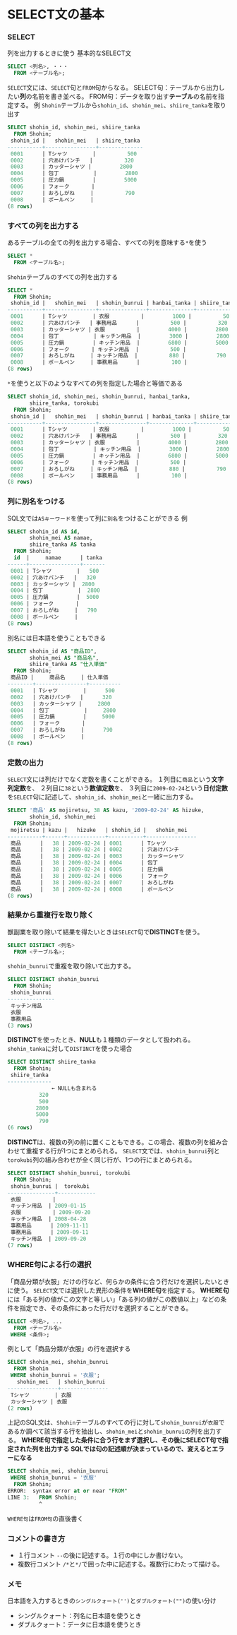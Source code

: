 # SELECT文の基本
### SELECT
列を出力するときに使う
基本的なSELECT文
```sql
SELECT <列名>, ・・・
  FROM <テーブル名>;
```
`SELECT`文には、`SELECT`句と`FROM`句からなる。
SELECT句：テーブルから出力したい**列**の名前を書き並べる。
FROM句：データを取り出す**テーブル**の名前を指定する。
例
`Shohin`テーブルから`shohin_id`、`shohin_mei`、`shiire_tanka`を取り出す
```sql
SELECT shohin_id, shohin_mei, shiire_tanka
  FROM Shohin;
 shohin_id |   shohin_mei   | shiire_tanka 
-----------+----------------+--------------
 0001      | Tシャツ        |          500
 0002      | 穴あけパンチ   |          320
 0003      | カッターシャツ |         2800
 0004      | 包丁           |         2800
 0005      | 圧力鍋         |         5000
 0006      | フォーク       |             
 0007      | おろしがね     |          790
 0008      | ボールペン     |             
(8 rows)
```

### すべての列を出力する
あるテーブルの全ての列を出力する場合、すべての列を意味する`*`を使う
```sql
SELECT *
  FROM <テーブル名>;
```
`Shohin`テーブルのすべての列を出力する
```sql
SELECT *
  FROM Shohin;
 shohin_id |   shohin_mei   | shohin_bunrui | hanbai_tanka | shiire_tanka |  torokubi  
-----------+----------------+---------------+--------------+--------------+------------
 0001      | Tシャツ        | 衣服          |         1000 |          500 | 2009-09-20
 0002      | 穴あけパンチ   | 事務用品      |          500 |          320 | 2009-09-11
 0003      | カッターシャツ | 衣服          |         4000 |         2800 | 
 0004      | 包丁           | キッチン用品  |         3000 |         2800 | 2009-09-20
 0005      | 圧力鍋         | キッチン用品  |         6800 |         5000 | 2009-01-15
 0006      | フォーク       | キッチン用品  |          500 |              | 2009-09-20
 0007      | おろしがね     | キッチン用品  |          880 |          790 | 2008-04-28
 0008      | ボールペン     | 事務用品      |          100 |              | 2009-11-11
(8 rows)
```
`*`を使うと以下のようなすべての列を指定した場合と等価である
```sql
SELECT shohin_id, shohin_mei, shohin_bunrui, hanbai_tanka,
       shiire_tanka, torokubi
  FROM Shohin;
 shohin_id |   shohin_mei   | shohin_bunrui | hanbai_tanka | shiire_tanka |  torokubi  
-----------+----------------+---------------+--------------+--------------+------------
 0001      | Tシャツ        | 衣服          |         1000 |          500 | 2009-09-20
 0002      | 穴あけパンチ   | 事務用品      |          500 |          320 | 2009-09-11
 0003      | カッターシャツ | 衣服          |         4000 |         2800 | 
 0004      | 包丁           | キッチン用品  |         3000 |         2800 | 2009-09-20
 0005      | 圧力鍋         | キッチン用品  |         6800 |         5000 | 2009-01-15
 0006      | フォーク       | キッチン用品  |          500 |              | 2009-09-20
 0007      | おろしがね     | キッチン用品  |          880 |          790 | 2008-04-28
 0008      | ボールペン     | 事務用品      |          100 |              | 2009-11-11
(8 rows)
```

### 列に別名をつける
SQL文では`ASキーワード`を使って列に`別名`をつけることができる
例
```sql
SELECT shohin_id AS id,
       shohin_mei AS namae,
       shiire_tanka AS tanka
  FROM Shohin;
  id  |     namae      | tanka 
------+----------------+-------
 0001 | Tシャツ        |   500
 0002 | 穴あけパンチ   |   320
 0003 | カッターシャツ |  2800
 0004 | 包丁           |  2800
 0005 | 圧力鍋         |  5000
 0006 | フォーク       |      
 0007 | おろしがね     |   790
 0008 | ボールペン     |      
(8 rows)
```
別名には日本語を使うこともできる
```sql
SELECT shohin_id AS "商品ID",
       shohin_mei AS "商品名",
       shiire_tanka AS "仕入単価"
  FROM Shohin;
 商品ID |     商品名     | 仕入単価 
--------+----------------+----------
 0001   | Tシャツ        |      500
 0002   | 穴あけパンチ   |      320
 0003   | カッターシャツ |     2800
 0004   | 包丁           |     2800
 0005   | 圧力鍋         |     5000
 0006   | フォーク       |         
 0007   | おろしがね     |      790
 0008   | ボールペン     |         
(8 rows)
```

### 定数の出力
`SELECT`文には列だけでなく定数を書くことができる。
１列目に`商品`という**文字列定数**を、
２列目に`38`という**数値定数**を、
３列目に`2009-02-24`という**日付定数**を`SELECT`句に記述して、`shohin_id`、`shohin_mei`と一緒に出力する。
```sql
SELECT '商品' AS mojiretsu, 38 AS kazu, '2009-02-24' AS hizuke,
       shohin_id, shohin_mei
  FROM Shohin;
 mojiretsu | kazu |   hizuke   | shohin_id |   shohin_mei   
-----------+------+------------+-----------+----------------
 商品      |   38 | 2009-02-24 | 0001      | Tシャツ
 商品      |   38 | 2009-02-24 | 0002      | 穴あけパンチ
 商品      |   38 | 2009-02-24 | 0003      | カッターシャツ
 商品      |   38 | 2009-02-24 | 0004      | 包丁
 商品      |   38 | 2009-02-24 | 0005      | 圧力鍋
 商品      |   38 | 2009-02-24 | 0006      | フォーク
 商品      |   38 | 2009-02-24 | 0007      | おろしがね
 商品      |   38 | 2009-02-24 | 0008      | ボールペン
(8 rows)
```

### 結果から重複行を取り除く
獣副業を取り除いて結果を得たいときは`SELECT`句で**DISTINCT**を使う。
```sql
SELECT DISTINCT <列名>
  FROM <テーブル名>;
```
`shohin_bunrui`で重複を取り除いて出力する。
```sql
SELECT DISTINCT shohin_bunrui
  FROM Shohin;
 shohin_bunrui 
---------------
 キッチン用品
 衣服
 事務用品
(3 rows)
```
**DISTINCT**を使ったとき、**NULL**も１種類のデータとして扱われる。
`shohin_tanka`に対して`DISTINCT`を使った場合
```sql
SELECT DISTINCT shiire_tanka
  FROM Shohin;
 shiire_tanka 
--------------
              ← NULLも含まれる
          320
          500
         2800
         5000
          790
(6 rows)
```
**DISTINCT**は、複数の列の前に置くこともできる。この場合、複数の列を組み合わせて重複する行が1つにまとめられる。
`SELECT`文では、`shohin_bunrui`列と`torokubi`列の組み合わせが全く同じ行が、1つの行にまとめられる。
```sql
SELECT DISTINCT shohin_bunrui, torokubi
  FROM Shohin;
 shohin_bunrui |  torokubi  
---------------+------------
 衣服          | 
 キッチン用品  | 2009-01-15
 衣服          | 2009-09-20
 キッチン用品  | 2008-04-28
 事務用品      | 2009-11-11
 事務用品      | 2009-09-11
 キッチン用品  | 2009-09-20
(7 rows)
```

### WHERE句による行の選択
「商品分類が衣服」だけの行など、何らかの条件に合う行だけを選択したいときに使う。
`SELECT`文では選択した異形の条件を**WHERE句**を指定する。
**WHERE句**には「ある列の値がこの文字と等しい」「ある列の値がこの数値以上」などの条件を指定でき、その条件にあった行だけを選択することができる。
```sql
SELECT <列名>, ...
  FROM <テーブル名>
 WHERE <条件>;
```
例として「商品分類が衣服」の行を選択する
```sql
SELECT shohin_mei, shohin_bunrui
  FROM Shohin
 WHERE shohin_bunrui = '衣服';
   shohin_mei   | shohin_bunrui 
----------------+---------------
 Tシャツ        | 衣服
 カッターシャツ | 衣服
(2 rows)
```
上記のSQL文は、`Shohin`テーブルのすべての行に対して`shohin_bunrui`が`衣服`であるか調べて該当する行を抽出し、`shohin_mei`と`shohin_bunrui`の列を出力する。
**WHERE句で指定した条件に合う行をまず選択し、その後にSELECT句で指定された列を出力する**
**SQLでは句の記述順が決まっているので、変えるとエラーになる**
```sql
SELECT shohin_mei, shohin_bunrui
 WHERE shohin_bunrui = '衣服'
  FROM Shohin;
ERROR:  syntax error at or near "FROM"
LINE 3:   FROM Shohin;
          ^
```
`WHERE句`は`FROM句`の直後書く

### コメントの書き方
- １行コメント
`--`の後に記述する。１行の中にしか書けない。
- 複数行コメント
`/*`と`*/`で囲った中に記述する。複数行にわたって描ける。

### メモ
日本語を入力するときの`シングルクォート('')`と`ダブルクォート("")`の使い分け
- シングルクォート：列名に日本語を使うとき
- ダブルクォート：データに日本語を使うとき
